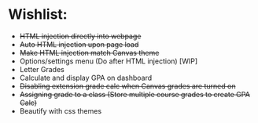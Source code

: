 # Wishlist:
- ~~HTML injection directly into webpage~~
- ~~Auto HTML injection upon page load~~
- ~~Make HTML injection match Canvas theme~~
- Options/settings menu (Do after HTML injection) [WIP] 
- Letter Grades
- Calculate and display GPA on dashboard
- ~~Disabling extension grade calc when Canvas grades are turned on~~
- ~~Assigning grade to a class (Store multiple course grades to create GPA Calc)~~
- Beautify with css themes
